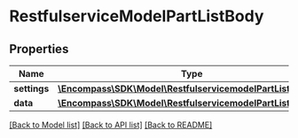# RestfulserviceModelPartListBody

## Properties
Name | Type | Description | Notes
------------ | ------------- | ------------- | -------------
**settings** | [**\Encompass\SDK\Model\RestfulservicemodelPartListSettings**](RestfulservicemodelPartListSettings.md) |  | [optional] 
**data** | [**\Encompass\SDK\Model\RestfulservicemodelPartListData**](RestfulservicemodelPartListData.md) |  | [optional] 

[[Back to Model list]](../../README.md#documentation-for-models) [[Back to API list]](../../README.md#documentation-for-api-endpoints) [[Back to README]](../../README.md)

